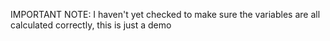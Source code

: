 IMPORTANT NOTE: I haven't yet checked to make sure the variables are all calculated correctly, this is just a demo
